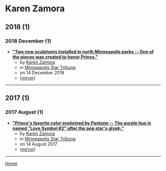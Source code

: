 # Karen Zamora

## 2018 (1)

### 2018 December (1)

 - [**"Two new sculptures installed in north Minneapolis parks -- One of the pieces was created to honor Prince."**](https://www.startribune.com/two-new-sculptures-installed-in-north-minneapolis-parks/502826701/)
    - by [Karen Zamora](../../authors/karen-zamora/index.md)
    - in [Minneapolis Star Tribune](https://www.startribune.com/)
    - on 14 December 2018
    - ([mirror](https://web.archive.org/web/*/https://www.startribune.com/two-new-sculptures-installed-in-north-minneapolis-parks/502826701/))

----

## 2017 (1)

### 2017 August (1)

 - [**"Prince's favorite color enshrined by Pantone -- The purple hue is named "Love Symbol #2" after the pop star's glyph."**](https://www.startribune.com/prince-s-favorite-color-enshrined-by-pantone/440426663/)
    - by [Karen Zamora](../../authors/karen-zamora/index.md)
    - in [Minneapolis Star Tribune](https://www.startribune.com/)
    - on 14 August 2017
    - ([mirror](https://web.archive.org/web/*/https://www.startribune.com/prince-s-favorite-color-enshrined-by-pantone/440426663/))

----

[Home](../index.md)
